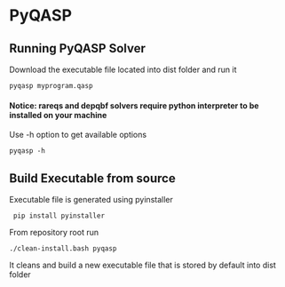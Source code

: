 # PyQASP

## Running PyQASP Solver
Download the executable file located into dist folder and run it
```
pyqasp myprogram.qasp
```
#### Notice: rareqs and depqbf solvers require python interpreter to be installed on your machine

Use -h option to get available options
```
pyqasp -h 
```
## Build Executable from source
Executable file is generated using pyinstaller 
```
 pip install pyinstaller
 ```
 From repository root run
 ```
 ./clean-install.bash pyqasp
 ```
 It cleans and build a new executable file that is stored by default into dist folder
